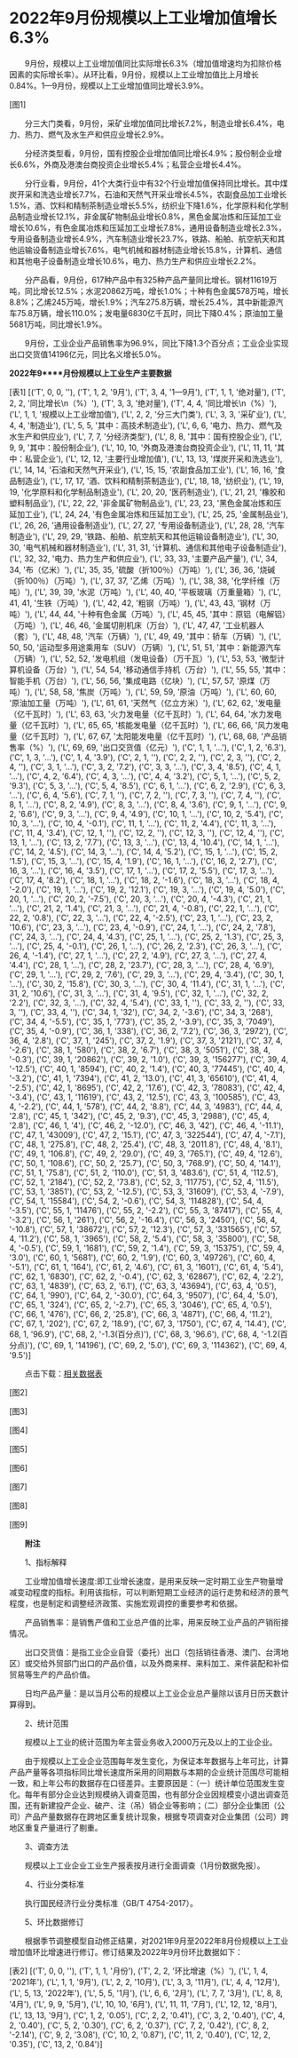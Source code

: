 # 2022年9月份规模以上工业增加值增长6.3%

　　9月份，规模以上工业增加值同比实际增长6.3%（增加值增速均为扣除价格因素的实际增长率）。从环比看，9月份，规模以上工业增加值比上月增长0.84%。1—9月份，规模以上工业增加值同比增长3.9%。

[图1]

　　分三大门类看，9月份，采矿业增加值同比增长7.2%，制造业增长6.4%，电力、热力、燃气及水生产和供应业增长2.9%。

　　分经济类型看，9月份，国有控股企业增加值同比增长4.9%；股份制企业增长6.6%，外商及港澳台商投资企业增长5.4%；私营企业增长4.4%。

　　分行业看，9月份，41个大类行业中有32个行业增加值保持同比增长。其中煤炭开采和洗选业增长7.7%，石油和天然气开采业增长4.5%，农副食品加工业增长1.5%，酒、饮料和精制茶制造业增长5.5%，纺织业下降1.6%，化学原料和化学制品制造业增长12.1%，非金属矿物制品业增长0.8%，黑色金属冶炼和压延加工业增长10.6%，有色金属冶炼和压延加工业增长7.8%，通用设备制造业增长2.3%，专用设备制造业增长4.9%，汽车制造业增长23.7%，铁路、船舶、航空航天和其他运输设备制造业增长7.6%，电气机械和器材制造业增长15.8%，计算机、通信和其他电子设备制造业增长10.6%，电力、热力生产和供应业增长2.2%。

　　分产品看，9月份，617种产品中有325种产品产量同比增长。钢材11619万吨，同比增长12.5%；水泥20862万吨，增长1.0%；十种有色金属578万吨，增长8.8%；乙烯245万吨，增长1.9%；汽车275.8万辆，增长25.4%，其中新能源汽车75.8万辆，增长110.0%；发电量6830亿千瓦时，同比下降0.4%；原油加工量5681万吨，同比增长1.9%。

　　9月份，工业企业产品销售率为96.9%，同比下降1.3个百分点；工业企业实现出口交货值14196亿元，同比名义增长5.0%。

**2022****年****9****月份规模以上工业生产主要数据**

[表1]
[('T', 0, 0, ''), ('T', 1, 2, '9月'), ('T', 3, 4, '1—9月'), ('T', 1, 1, '绝对量'), ('T', 2, 2, '同比增长\n（%）'), ('T', 3, 3, '绝对量'), ('T', 4, 4, '同比增长\n（%）'), ('L', 1, 1, '规模以上工业增加值'), ('L', 2, 2, '分三大门类'), ('L', 3, 3, '采矿业'), ('L', 4, 4, '制造业'), ('L', 5, 5, '其中：高技术制造业'), ('L', 6, 6, '电力、热力、燃气及水生产和供应业'), ('L', 7, 7, '分经济类型'), ('L', 8, 8, '其中：国有控股企业'), ('L', 9, 9, '其中：股份制企业'), ('L', 10, 10, '外商及港澳台商投资企业'), ('L', 11, 11, '其中：私营企业'), ('L', 12, 12, '主要行业增加值'), ('L', 13, 13, '煤炭开采和洗选业'), ('L', 14, 14, '石油和天然气开采业'), ('L', 15, 15, '农副食品加工业'), ('L', 16, 16, '食品制造业'), ('L', 17, 17, '酒、饮料和精制茶制造业'), ('L', 18, 18, '纺织业'), ('L', 19, 19, '化学原料和化学制品制造业'), ('L', 20, 20, '医药制造业'), ('L', 21, 21, '橡胶和塑料制品业'), ('L', 22, 22, '非金属矿物制品业'), ('L', 23, 23, '黑色金属冶炼和压延加工业'), ('L', 24, 24, '有色金属冶炼和压延加工业'), ('L', 25, 25, '金属制品业'), ('L', 26, 26, '通用设备制造业'), ('L', 27, 27, '专用设备制造业'), ('L', 28, 28, '汽车制造业'), ('L', 29, 29, '铁路、船舶、航空航天和其他运输设备制造业'), ('L', 30, 30, '电气机械和器材制造业'), ('L', 31, 31, '计算机、通信和其他电子设备制造业'), ('L', 32, 32, '电力、热力生产和供应业'), ('L', 33, 33, '主要产品产量'), ('L', 34, 34, '布（亿米）'), ('L', 35, 35, '硫酸（折100％）（万吨）'), ('L', 36, 36, '烧碱（折100％）（万吨）'), ('L', 37, 37, '乙烯（万吨）'), ('L', 38, 38, '化学纤维（万吨）'), ('L', 39, 39, '水泥（万吨）'), ('L', 40, 40, '平板玻璃（万重量箱）'), ('L', 41, 41, '生铁（万吨）'), ('L', 42, 42, '粗钢（万吨）'), ('L', 43, 43, '钢材（万吨）'), ('L', 44, 44, '十种有色金属（万吨）'), ('L', 45, 45, '其中：原铝（电解铝）（万吨）'), ('L', 46, 46, '金属切削机床（万台）'), ('L', 47, 47, '工业机器人（套）'), ('L', 48, 48, '汽车（万辆）'), ('L', 49, 49, '其中：轿车（万辆）'), ('L', 50, 50, '运动型多用途乘用车（SUV）（万辆）'), ('L', 51, 51, '其中：新能源汽车（万辆）'), ('L', 52, 52, '发电机组（发电设备）（万千瓦）'), ('L', 53, 53, '微型计算机设备（万台）'), ('L', 54, 54, '移动通信手持机（万台）'), ('L', 55, 55, '其中：智能手机（万台）'), ('L', 56, 56, '集成电路（亿块）'), ('L', 57, 57, '原煤（万吨）'), ('L', 58, 58, '焦炭（万吨）'), ('L', 59, 59, '原油（万吨）'), ('L', 60, 60, '原油加工量（万吨）'), ('L', 61, 61, '天然气（亿立方米）'), ('L', 62, 62, '发电量（亿千瓦时）'), ('L', 63, 63, '火力发电量（亿千瓦时）'), ('L', 64, 64, '水力发电量（亿千瓦时）'), ('L', 65, 65, '核能发电量（亿千瓦时）'), ('L', 66, 66, '风力发电量（亿千瓦时）'), ('L', 67, 67, '太阳能发电量（亿千瓦时）'), ('L', 68, 68, '产品销售率（%）'), ('L', 69, 69, '出口交货值（亿元）'), ('C', 1, 1, '…'), ('C', 1, 2, '6.3'), ('C', 1, 3, '…'), ('C', 1, 4, '3.9'), ('C', 2, 1, ''), ('C', 2, 2, ''), ('C', 2, 3, ''), ('C', 2, 4, ''), ('C', 3, 1, '…'), ('C', 3, 2, '7.2'), ('C', 3, 3, '…'), ('C', 3, 4, '8.5'), ('C', 4, 1, '…'), ('C', 4, 2, '6.4'), ('C', 4, 3, '…'), ('C', 4, 4, '3.2'), ('C', 5, 1, '…'), ('C', 5, 2, '9.3'), ('C', 5, 3, '…'), ('C', 5, 4, '8.5'), ('C', 6, 1, '…'), ('C', 6, 2, '2.9'), ('C', 6, 3, '…'), ('C', 6, 4, '5.6'), ('C', 7, 1, ''), ('C', 7, 2, ''), ('C', 7, 3, ''), ('C', 7, 4, ''), ('C', 8, 1, '…'), ('C', 8, 2, '4.9'), ('C', 8, 3, '…'), ('C', 8, 4, '3.6'), ('C', 9, 1, '…'), ('C', 9, 2, '6.6'), ('C', 9, 3, '…'), ('C', 9, 4, '4.9'), ('C', 10, 1, '…'), ('C', 10, 2, '5.4'), ('C', 10, 3, '…'), ('C', 10, 4, '-0.1'), ('C', 11, 1, '…'), ('C', 11, 2, '4.4'), ('C', 11, 3, '…'), ('C', 11, 4, '3.4'), ('C', 12, 1, ''), ('C', 12, 2, ''), ('C', 12, 3, ''), ('C', 12, 4, ''), ('C', 13, 1, '…'), ('C', 13, 2, '7.7'), ('C', 13, 3, '…'), ('C', 13, 4, '10.4'), ('C', 14, 1, '…'), ('C', 14, 2, '4.5'), ('C', 14, 3, '…'), ('C', 14, 4, '5.2'), ('C', 15, 1, '…'), ('C', 15, 2, '1.5'), ('C', 15, 3, '…'), ('C', 15, 4, '1.9'), ('C', 16, 1, '…'), ('C', 16, 2, '2.7'), ('C', 16, 3, '…'), ('C', 16, 4, '3.5'), ('C', 17, 1, '…'), ('C', 17, 2, '5.5'), ('C', 17, 3, '…'), ('C', 17, 4, '8.2'), ('C', 18, 1, '…'), ('C', 18, 2, '-1.6'), ('C', 18, 3, '…'), ('C', 18, 4, '-2.0'), ('C', 19, 1, '…'), ('C', 19, 2, '12.1'), ('C', 19, 3, '…'), ('C', 19, 4, '5.0'), ('C', 20, 1, '…'), ('C', 20, 2, '-7.5'), ('C', 20, 3, '…'), ('C', 20, 4, '-4.3'), ('C', 21, 1, '…'), ('C', 21, 2, '1.4'), ('C', 21, 3, '…'), ('C', 21, 4, '-0.8'), ('C', 22, 1, '…'), ('C', 22, 2, '0.8'), ('C', 22, 3, '…'), ('C', 22, 4, '-2.5'), ('C', 23, 1, '…'), ('C', 23, 2, '10.6'), ('C', 23, 3, '…'), ('C', 23, 4, '-0.9'), ('C', 24, 1, '…'), ('C', 24, 2, '7.8'), ('C', 24, 3, '…'), ('C', 24, 4, '4.3'), ('C', 25, 1, '…'), ('C', 25, 2, '1.3'), ('C', 25, 3, '…'), ('C', 25, 4, '-0.1'), ('C', 26, 1, '…'), ('C', 26, 2, '2.3'), ('C', 26, 3, '…'), ('C', 26, 4, '-1.4'), ('C', 27, 1, '…'), ('C', 27, 2, '4.9'), ('C', 27, 3, '…'), ('C', 27, 4, '4.4'), ('C', 28, 1, '…'), ('C', 28, 2, '23.7'), ('C', 28, 3, '…'), ('C', 28, 4, '6.9'), ('C', 29, 1, '…'), ('C', 29, 2, '7.6'), ('C', 29, 3, '…'), ('C', 29, 4, '3.4'), ('C', 30, 1, '…'), ('C', 30, 2, '15.8'), ('C', 30, 3, '…'), ('C', 30, 4, '11.4'), ('C', 31, 1, '…'), ('C', 31, 2, '10.6'), ('C', 31, 3, '…'), ('C', 31, 4, '9.5'), ('C', 32, 1, '…'), ('C', 32, 2, '2.2'), ('C', 32, 3, '…'), ('C', 32, 4, '5.4'), ('C', 33, 1, ''), ('C', 33, 2, ''), ('C', 33, 3, ''), ('C', 33, 4, ''), ('C', 34, 1, '32'), ('C', 34, 2, '-3.6'), ('C', 34, 3, '268'), ('C', 34, 4, '-5.5'), ('C', 35, 1, '773'), ('C', 35, 2, '-3.9'), ('C', 35, 3, '7049'), ('C', 35, 4, '-0.9'), ('C', 36, 1, '338'), ('C', 36, 2, '7.2'), ('C', 36, 3, '2972'), ('C', 36, 4, '2.8'), ('C', 37, 1, '245'), ('C', 37, 2, '1.9'), ('C', 37, 3, '2121'), ('C', 37, 4, '-2.6'), ('C', 38, 1, '580'), ('C', 38, 2, '6.7'), ('C', 38, 3, '5051'), ('C', 38, 4, '-0.3'), ('C', 39, 1, '20862'), ('C', 39, 2, '1.0'), ('C', 39, 3, '156277'), ('C', 39, 4, '-12.5'), ('C', 40, 1, '8594'), ('C', 40, 2, '1.4'), ('C', 40, 3, '77445'), ('C', 40, 4, '-3.2'), ('C', 41, 1, '7394'), ('C', 41, 2, '13.0'), ('C', 41, 3, '65610'), ('C', 41, 4, '-2.5'), ('C', 42, 1, '8695'), ('C', 42, 2, '17.6'), ('C', 42, 3, '78083'), ('C', 42, 4, '-3.4'), ('C', 43, 1, '11619'), ('C', 43, 2, '12.5'), ('C', 43, 3, '100585'), ('C', 43, 4, '-2.2'), ('C', 44, 1, '578'), ('C', 44, 2, '8.8'), ('C', 44, 3, '4983'), ('C', 44, 4, '2.8'), ('C', 45, 1, '342'), ('C', 45, 2, '9.3'), ('C', 45, 3, '2988'), ('C', 45, 4, '2.8'), ('C', 46, 1, '4'), ('C', 46, 2, '-12.0'), ('C', 46, 3, '42'), ('C', 46, 4, '-11.1'), ('C', 47, 1, '43009'), ('C', 47, 2, '15.1'), ('C', 47, 3, '322544'), ('C', 47, 4, '-7.1'), ('C', 48, 1, '275.8'), ('C', 48, 2, '25.4'), ('C', 48, 3, '2011.8'), ('C', 48, 4, '8.1'), ('C', 49, 1, '106.8'), ('C', 49, 2, '29.0'), ('C', 49, 3, '765.1'), ('C', 49, 4, '12.6'), ('C', 50, 1, '108.6'), ('C', 50, 2, '25.7'), ('C', 50, 3, '768.9'), ('C', 50, 4, '14.1'), ('C', 51, 1, '75.8'), ('C', 51, 2, '110.0'), ('C', 51, 3, '483.6'), ('C', 51, 4, '112.5'), ('C', 52, 1, '2184'), ('C', 52, 2, '73.8'), ('C', 52, 3, '11775'), ('C', 52, 4, '11.5'), ('C', 53, 1, '3851'), ('C', 53, 2, '-12.5'), ('C', 53, 3, '31609'), ('C', 53, 4, '-7.9'), ('C', 54, 1, '15584'), ('C', 54, 2, '-0.6'), ('C', 54, 3, '114828'), ('C', 54, 4, '-3.5'), ('C', 55, 1, '11476'), ('C', 55, 2, '-2.2'), ('C', 55, 3, '87417'), ('C', 55, 4, '-3.2'), ('C', 56, 1, '261'), ('C', 56, 2, '-16.4'), ('C', 56, 3, '2450'), ('C', 56, 4, '-10.8'), ('C', 57, 1, '38672'), ('C', 57, 2, '12.3'), ('C', 57, 3, '331565'), ('C', 57, 4, '11.2'), ('C', 58, 1, '3965'), ('C', 58, 2, '5.4'), ('C', 58, 3, '35800'), ('C', 58, 4, '-0.5'), ('C', 59, 1, '1681'), ('C', 59, 2, '1.4'), ('C', 59, 3, '15375'), ('C', 59, 4, '3.0'), ('C', 60, 1, '5681'), ('C', 60, 2, '1.9'), ('C', 60, 3, '49726'), ('C', 60, 4, '-5.1'), ('C', 61, 1, '164'), ('C', 61, 2, '4.6'), ('C', 61, 3, '1601'), ('C', 61, 4, '5.4'), ('C', 62, 1, '6830'), ('C', 62, 2, '-0.4'), ('C', 62, 3, '62867'), ('C', 62, 4, '2.2'), ('C', 63, 1, '4839'), ('C', 63, 2, '6.1'), ('C', 63, 3, '43694'), ('C', 63, 4, '0.5'), ('C', 64, 1, '990'), ('C', 64, 2, '-30.0'), ('C', 64, 3, '9507'), ('C', 64, 4, '5.0'), ('C', 65, 1, '324'), ('C', 65, 2, '-2.7'), ('C', 65, 3, '3046'), ('C', 65, 4, '0.5'), ('C', 66, 1, '476'), ('C', 66, 2, '25.8'), ('C', 66, 3, '4871'), ('C', 66, 4, '11.2'), ('C', 67, 1, '202'), ('C', 67, 2, '18.9'), ('C', 67, 3, '1750'), ('C', 67, 4, '14.4'), ('C', 68, 1, '96.9'), ('C', 68, 2, '-1.3(百分点)'), ('C', 68, 3, '96.6'), ('C', 68, 4, '-1.2(百分点)'), ('C', 69, 1, '14196'), ('C', 69, 2, '5.0'), ('C', 69, 3, '114362'), ('C', 69, 4, '9.5')]

　　点击下载：[相关数据表](http://www.stats.gov.cn/sj/zxfb/202302/W020230203610082973413.xlsx)

[图2]

[图3]

[图4]

[图5]

[图6]

[图7]

[图8]

[图9]

　　**附注**

　　1、指标解释

　　工业增加值增长速度:即工业增长速度，是用来反映一定时期工业生产物量增减变动程度的指标。利用该指标，可以判断短期工业经济的运行走势和经济的景气程度，也是制定和调整经济政策、实施宏观调控的重要参考和依据。

　　产品销售率：是销售产值和工业总产值的比率，用来反映工业产品的产销衔接情况。

　　出口交货值：是指工业企业自营（委托）出口（包括销往香港、澳门、台湾地区）或交给外贸部门出口的产品价值，以及外商来样、来料加工、来件装配和补偿贸易等生产的产品价值。

　　日均产品产量：是以当月公布的规模以上工业企业总产量除以该月日历天数计算得到。

　　2、统计范围

　　规模以上工业的统计范围为年主营业务收入2000万元及以上的工业企业。

　　由于规模以上工业企业范围每年发生变化，为保证本年数据与上年可比，计算产品产量等各项指标同比增长速度所采用的同期数与本期的企业统计范围尽可能相一致，和上年公布的数据存在口径差异。主要原因是：（一）统计单位范围发生变化。每年有部分企业达到规模纳入调查范围，也有部分企业因规模变小退出调查范围，还有新建投产企业、破产、注（吊）销企业等影响；（二）部分企业集团（公司）产品产量数据存在跨地区重复统计现象，根据专项调查对企业集团（公司）跨地区重复产量进行了剔重。

　　3、调查方法

　　规模以上工业企业工业生产报表按月进行全面调查（1月份数据免报）。

　　4、行业分类标准

　　执行国民经济行业分类标准（GB/T 4754-2017）。

　　5、环比数据修订

　　根据季节调整模型自动修正结果，对2021年9月至2022年8月份规模以上工业增加值环比增速进行修订。修订结果及2022年9月份环比数据如下：

[表2]
[('T', 0, 0, ''), ('T', 1, 1, '月份'), ('T', 2, 2, '环比增速（%）'), ('L', 1, 4, '2021年'), ('L', 1, 1, '9月'), ('L', 2, 2, '10月'), ('L', 3, 3, '11月'), ('L', 4, 4, '12月'), ('L', 5, 13, '2022年'), ('L', 5, 5, '1月'), ('L', 6, 6, '2月'), ('L', 7, 7, '3月'), ('L', 8, 8, '4月'), ('L', 9, 9, '5月'), ('L', 10, 10, '6月'), ('L', 11, 11, '7月'), ('L', 12, 12, '8月'), ('L', 13, 13, '9月'), ('C', 1, 2, '0.05'), ('C', 2, 2, '0.41'), ('C', 3, 2, '0.40'), ('C', 4, 2, '0.40'), ('C', 5, 2, '0.30'), ('C', 6, 2, '0.37'), ('C', 7, 2, '0.42'), ('C', 8, 2, '-2.14'), ('C', 9, 2, '3.08'), ('C', 10, 2, '0.87'), ('C', 11, 2, '0.40'), ('C', 12, 2, '0.35'), ('C', 13, 2, '0.84')]